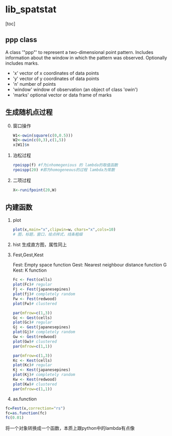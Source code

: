 # lib_spatstat

[toc]

## ppp class

A class '"ppp"' to represent a two-dimensional point pattern. Includes information about the window in which the pattern was observed. Optionally includes marks.

- 'x'       vector of x coordinates of data points
- 'y'       vector of y coordinates of data points 
- 'n'       number of points
- 'window'  window of observation   (an object of class 'owin')
- 'marks'   optional vector or data frame of marks 

## 生成随机点过程

0. 窗口操作

    ```r
    W1<-owin(square(c(0,0.5)))
    W2<-owin(c(0,3),c(1,5))
    x[W1]$n
    ```

1. 泊松过程

    ```r
    rpoispp(f) #f为inhomegenious 的 lambda的取值函数
    rpoispp(20) #即为homogeneous的过程 lambda为常数
    ```

2. 二项过程

    ```r
    X<-runifpoint(20,W)
    ```

## 内建函数

1. plot

    ```r
    plot(x,main="x",clipwin=w，chars="x",cols=10)
    # 图，标题，窗口，绘点样式，线条粗细
    ```

2. hist
    生成直方图，属性同上

3. Fest,Gest,Kest

    Fest: Empty space function
    Gest: Nearest neighbour distance function G
    Kest: K function

    ```r
    Fc <- Fest(cells)
    plot(Fc)# regular
    Fj <- Fest(japanesepines)
    plot(fj)# completely random
    Fw <- Fest(redwood)
    plot(Fw)# clustered

    par(mfrow=c(1,3))
    Gc <- Gest(cells)
    plot(Gc)# regular
    Gj <- Gest(japanesepines)
    plot(Gj)# completely random
    Gw <- Gest(redwood)
    plot(Gw)# clustered
    par(mfrow=c(1,1))

    par(mfrow=c(1,3))
    Kc <- Kest(cells)
    plot(Kc)# regular
    Kj <- Kest(japanesepines)
    plot(Kj)# completely random
    Kw <- Kest(redwood)
    plot(Kw)# clustered
    par(mfrow=c(1,1))
    ```


4. as.function

```r
fc=Fest(x,correction="rs")
fc=as.function(fc)
fc(0.01)
```

将一个对象转换成一个函数，本质上跟python中的lambda有点像


